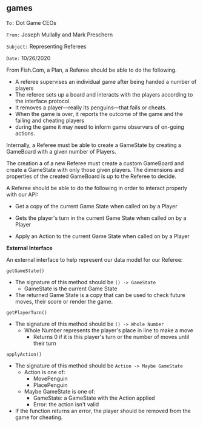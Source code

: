 ##  games

`To:` Dot Game CEOs

`From:` Joseph Mullally and Mark Preschern

`Subject:` Representing Referees

`Date:` 10/26/2020

From Fish.Com, a Plan, a Referee should be able to do the following.
- A referee supervises an individual game after being handed a number of players
- The referee sets up a board and interacts with the players according to the interface protocol.
- It removes a player—really its penguins—that fails or cheats.
- When the game is over, it reports the outcome of the game and the failing and cheating players
- during the game it may need to inform game observers of on-going actions.

Internally, a Referee must be able to create a GameState by creating a 
GameBoard with a given number of Players.

The creation a of a new Referee must create a custom GameBoard and create a GameState 
with only those given players.  The dimensions and properties of the created GameBoard is up to the
Referee to decide.

A Referee should be able to do the following in order to interact properly with our API:

- Get a copy of the current Game State when called on by a Player

- Gets the player's turn in the current Game State when called on by a Player

- Apply an Action to the current Game State when called on by a Player

**External Interface**

An external interface to help represent our data model for our Referee:

`getGameState()`
- The signature of this method should be `() -> GameState`
    - GameState is the current Game State
- The returned Game State is a copy that can be used to check future moves,
 their score or render the game.

`getPlayerTurn()`
- The signature of this method should be `() -> Whole Number`
    - Whole Number represents the player's place in line to make a move
        - Returns 0 if it is this player's turn or the number of moves until their turn
    
`applyAction()`
- The signature of this method should be `Action -> Maybe GameState`
    - Action is one of:
        - MovePenguin
        - PlacePenguin
    - Maybe GameState is one of:
        - GameState: a GameState with the Action applied
        - Error: the action isn't valid
- If the function returns an error, the player should be removed from the game for cheating.


